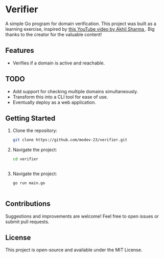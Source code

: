 # Verifier

A simple Go program for domain verification. This project was built as a learning exercise, inspired by [this YouTube video by Akhil Sharma ](https://youtu.be/9E4UEsWpYvM?list=PL5dTjWUk_cPYztKD7WxVFluHvpBNM28N9). Big thanks to the creator for the valuable content!

## Features
- Verifies if a domain is active and reachable.
  
## TODO
- Add support for checking multiple domains simultaneously.
- Transform this into a CLI tool for ease of use.
- Eventually deploy as a web application.

## Getting Started
1. Clone the repository:
   ```bash
   git clone https://github.com/modev-23/verifier.git

2. Navigate the project:
   ```bash
   cd verifier
  
3. Navigate the project:
   ```bash
   go run main.go
  

## Contributions 
Suggestions and improvements are welcome! Feel free to open issues or submit pull requests.

## License
This project is open-source and available under the MIT License.
